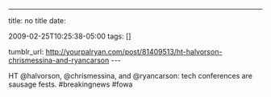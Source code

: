 ---
title: no title
date:

 2009-02-25T10:25:38-05:00 
tags:  []

tumblr_url:
http://yourpalryan.com/post/81409513/ht-halvorson-chrismessina-and-ryancarson
\-\--

HT \@halvorson, \@chrismessina, and \@ryancarson: tech conferences are
sausage fests. \#breakingnews \#fowa
